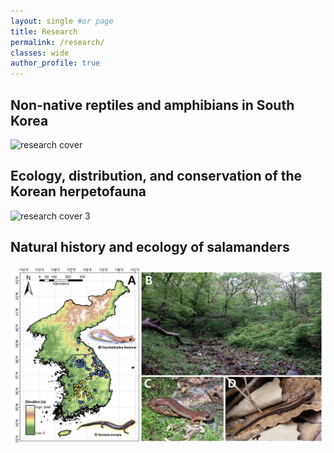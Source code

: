 ```yaml
---
layout: single #or page
title: Research
permalink: /research/
classes: wide
author_profile: true
---
```


## Non-native reptiles and amphibians in South Korea
![research cover](https://github.com/yucheols/Lycodon_ENM_ver2/assets/85914125/06b06949-4ca1-4504-a7c8-0a56e2cf880f)

## Ecology, distribution, and conservation of the Korean herpetofauna
![research cover 3](/assets/images/research2.png)

## Natural history and ecology of salamanders
![research cover 4](/assets/images/Fig%201.jpg)